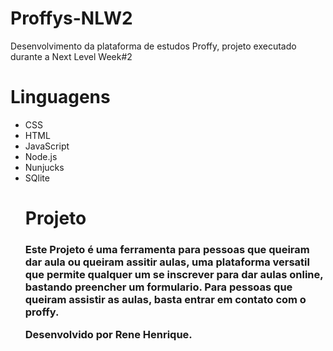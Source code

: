 # Proffys-NLW2
Desenvolvimento da plataforma de estudos Proffy, projeto executado durante a Next Level Week#2

# Linguagens
<ul>
<li>CSS <br>
<li>HTML <br>
<li>JavaScript<br>
<li>Node.js<br>
<li>Nunjucks<br>
<li>SQlite<br
</ul>
  
# Projeto
<h3>Este Projeto é uma ferramenta para pessoas que queiram dar aula ou queiram assitir aulas, uma plataforma versatil que permite qualquer um se inscrever para dar aulas online, bastando preencher um formulario. Para pessoas que queiram assistir as aulas, basta entrar em contato com o proffy.


Desenvolvido por Rene Henrique.
